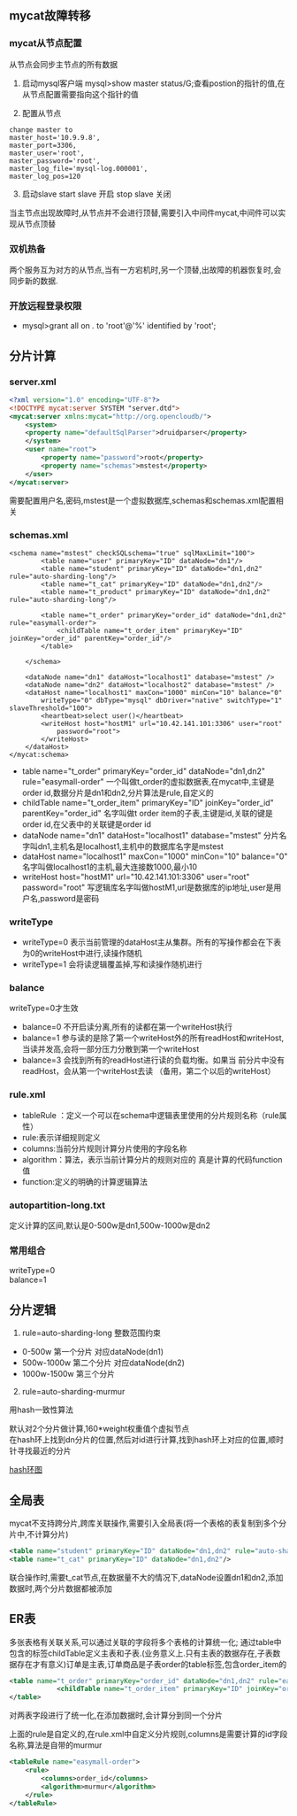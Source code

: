 ## mycat故障转移

### mycat从节点配置

从节点会同步主节点的所有数据

1. 启动mysql客户端
mysql>show master status/G;查看postion的指针的值,在从节点配置需要指向这个指针的值  

[](https://github.com/1877551230/1877551230.github.io/blob/master/img/2019-09-29_203233.jpg?raw=true)

2. 配置从节点

```
change master to  
master_host='10.9.9.8',
master_port=3306,
master_user='root',
master_password='root',
master_log_file='mysql-log.000001',
master_log_pos=120
```

3. 启动slave
start slave 开启
stop slave 关闭

当主节点出现故障时,从节点并不会进行顶替,需要引入中间件mycat,中间件可以实现从节点顶替

### 双机热备

两个服务互为对方的从节点,当有一方宕机时,另一个顶替,出故障的机器恢复时,会同步新的数据.


### 开放远程登录权限

* mysql>grant all on *.* to 'root'@'%' identified by 'root';


## 分片计算

### server.xml

```xml
<?xml version="1.0" encoding="UTF-8"?>
<!DOCTYPE mycat:server SYSTEM "server.dtd">
<mycat:server xmlns:mycat="http://org.opencloudb/">
	<system>
	<property name="defaultSqlParser">druidparser</property>
    </system>
	<user name="root">
		<property name="password">root</property>
		<property name="schemas">mstest</property>
	</user>
</mycat:server>
```

需要配置用户名,密码,mstest是一个虚拟数据库,schemas和schemas.xml配置相关

### schemas.xml

```
<schema name="mstest" checkSQLschema="true" sqlMaxLimit="100">
		<table name="user" primaryKey="ID" dataNode="dn1"/>
		<table name="student" primaryKey="ID" dataNode="dn1,dn2" rule="auto-sharding-long"/>
		<table name="t_cat" primaryKey="ID" dataNode="dn1,dn2"/>
		<table name="t_product" primaryKey="ID" dataNode="dn1,dn2" rule="auto-sharding-long"/>
		
		<table name="t_order" primaryKey="order_id" dataNode="dn1,dn2" rule="easymall-order">
			<childTable name="t_order_item" primaryKey="ID" joinKey="order_id" parentKey="order_id"/>
		</table>
		
	</schema>
	
	<dataNode name="dn1" dataHost="localhost1" database="mstest" />
	<dataNode name="dn2" dataHost="localhost2" database="mstest" />
	<dataHost name="localhost1" maxCon="1000" minCon="10" balance="0"
		writeType="0" dbType="mysql" dbDriver="native" switchType="1"  slaveThreshold="100">
		<heartbeat>select user()</heartbeat>
		<writeHost host="hostM1" url="10.42.141.101:3306" user="root"
			password="root">
		</writeHost>
	</dataHost>
</mycat:schema>
```

* table name="t_order" primaryKey="order_id" dataNode="dn1,dn2" rule="easymall-order"
一个叫做t_order的虚拟数据表,在mycat中,主键是order id,数据分片是dn1和dn2,分片算法是rule,自定义的
* childTable name="t_order_item" primaryKey="ID" joinKey="order_id" parentKey="order_id"
名字叫做t order item的子表,主键是id,关联的键是order id,在父表中的关联键是order id
* dataNode name="dn1" dataHost="localhost1" database="mstest"
分片名字叫dn1,主机名是localhost1,主机中的数据库名字是mstest
* dataHost name="localhost1" maxCon="1000" minCon="10" balance="0"
名字叫做localhost1的主机,最大连接数1000,最小10
* writeHost host="hostM1" url="10.42.141.101:3306" user="root" password="root"
写逻辑库名字叫做hostM1,url是数据库的ip地址,user是用户名,password是密码

### writeType

* writeType=0
表示当前管理的dataHost主从集群。所有的写操作都会在下表为0的writeHost中进行,读操作随机
* writeType=1
会将读逻辑覆盖掉,写和读操作随机进行

### balance
writeType=0才生效  
* balance=0
不开启读分离,所有的读都在第一个writeHost执行
* balance=1
参与读的是除了第一个writeHost外的所有readHost和writeHost,当读并发高,会将一部分压力分散到第一个writeHost
* balance=3
会找到所有的readHost进行读的负载均衡。如果当 前分片中没有readHost，会从第一个writeHost去读 （备用，第二个以后的writeHost）

### rule.xml

* tableRule ：定义一个可以在schema中逻辑表里使用的分片规则名称（rule属性）
* rule:表示详细规则定义
* columns:当前分片规则计算分片使用的字段名称
* algorithm：算法，表示当前计算分片的规则对应的 真是计算的代码function值
* function:定义的明确的计算逻辑算法

### autopartition-long.txt
定义计算的区间,默认是0-500w是dn1,500w-1000w是dn2


### 常用组合

writeType=0  
balance=1

## 分片逻辑

1. rule=auto-sharding-long
整数范围约束 
 * 0-500w 第一个分片 对应dataNode(dn1) 
 * 500w-1000w 第二个分片 对应dataNode(dn2)
 * 1000w-1500w 第三个分片 
 
2. rule=auto-sharding-murmur

用hash一致性算法  

默认对2个分片做计算,160*weight权重值个虚拟节点  
在hash环上找到dn分片的位置,然后对id进行计算,找到hash环上对应的位置,顺时针寻找最近的分片

[hash环图](https://github.com/1877551230/1877551230.github.io/blob/master/img/2019-09-30_085110.jpg?raw=true)


## 全局表

mycat不支持跨分片,跨库关联操作,需要引入全局表(将一个表格的表复制到多个分片中,不计算分片)

```xml
<table name="student" primaryKey="ID" dataNode="dn1,dn2" rule="auto-sharding-long"/>
<table name="t_cat" primaryKey="ID" dataNode="dn1,dn2"/>
```

联合操作时,需要t_cat节点,在数据量不大的情况下,dataNode设置dn1和dn2,添加数据时,两个分片数据都被添加

## ER表

多张表格有关联关系,可以通过关联的字段将多个表格的计算统一化; 通过table中包含的标签childTable定义主表和子表.(业务意义上.只有主表的数据存在,子表数据存在才有意义)订单是主表,订单商品是子表order的table标签,包含order_item的 

```xml
<table name="t_order" primaryKey="order_id" dataNode="dn1,dn2" rule="easymall-order">
			<childTable name="t_order_item" primaryKey="ID" joinKey="order_id" parentKey="order_id"/>
</table>
```

对两表字段进行了统一化,在添加数据时,会计算分到同一个分片  

上面的rule是自定义的,在rule.xml中自定义分片规则,columns是需要计算的id字段名称,算法是自带的murmur

```xml
<tableRule name="easymall-order">
	<rule>
		<columns>order_id</columns>
		<algorithm>murmur</algorithm>
	</rule>
</tableRule>
```